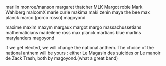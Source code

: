 marilin monroe/manson
margaret thatcher
MLK
Margot robie
Mark Wahlberg
malcomX
marie curie
makima
maki zenin
maya the bee
max planck
marco (porco rosso)
magoyond


maxime
maxim
maxym
margaux
margot
margo
massachussetians
mathematicians
madeilene ross
max planck
martians
blue marlins
marylanders
magoyond

if we get elected, we will change the national anthem. The choice of the national anthem will be yours :  either Le Magasin des suicides or Le manoir de Zack Trash, both by magoyond.(what a great band)